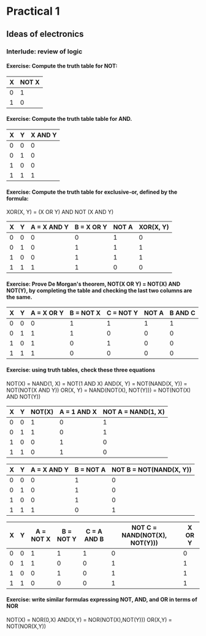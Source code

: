 # Practical 1

## Ideas of electronics

### Interlude: review of logic

#### Exercise: Compute the truth table for NOT:

X | NOT X
--|-------
0 |   1
1 |   0

#### Exercise: Compute the truth table table for AND.

X | Y | X AND Y
--|---|--------
0 | 0 |   0
0 | 1 |   0
1 | 0 |   0
1 | 1 |   1

#### Exercise: Compute the truth table for exclusive-or, defined by the formula:

XOR(X, Y) = (X OR Y) AND NOT (X AND Y)

X | Y | A = X AND Y | B = X OR Y | NOT A | XOR(X, Y)
--|---|-------------|------------|-------|-----------
0 | 0 |      0      |      0     |   1   |     0
0 | 1 |      0      |      1     |   1   |     1
1 | 0 |      0      |      1     |   1   |     1
1 | 1 |      1      |      1     |   0   |     0

#### Exercise: Prove De Morgan's theorem, NOT(X OR Y) = NOT(X) AND NOT(Y), by completing the table and checking the last two columns are the same.

X | Y | A = X OR Y | B = NOT X | C = NOT Y | NOT A | B AND C
--|---|------------|-----------|-----------|-------|---------
0 | 0 |      0     |     1     |     1     |   1   |    1
0 | 1 |      1     |     1     |     0     |   0   |    0
1 | 0 |      1     |     0     |     1     |   0   |    0
1 | 1 |      1     |     0     |     0     |   0   |    0

#### Exercise: using truth tables, check these three equations

NOT(X) = NAND(1, X) = NOT(1 AND X)
AND(X, Y) = NOT(NAND(X, Y)) = NOT(NOT(X AND Y))
OR(X, Y) = NAND(NOT(X), NOT(Y))) = NOT(NOT(X) AND NOT(Y))

X | Y | NOT(X) | A = 1 AND X | NOT A = NAND(1, X)
--|---|--------|-------------|-------------------
0 | 0 |    1   |       0     |         1
0 | 1 |    1   |       0     |         1
1 | 0 |    0   |       1     |         0
1 | 1 |    0   |       1     |         0

X | Y | A = X AND Y | B = NOT A | NOT B = NOT(NAND(X, Y))
--|---|-------------|-----------|------------------------
0 | 0 |      0      |     1     |           0
0 | 1 |      0      |     1     |           0
1 | 0 |      0      |     1     |           0
1 | 1 |      1      |     0     |           1

X | Y | A = NOT X | B = NOT Y | C = A AND B | NOT C = NAND(NOT(X), NOT(Y))) | X OR Y
--|---|-----------|-----------|-------------|-------------------------------|--------
0 | 0 |     1     |     1     |      1      |                0              |   0
0 | 1 |     1     |     0     |      0      |                1              |   1
1 | 0 |     0     |     1     |      0      |                1              |   1
1 | 1 |     0     |     0     |      0      |                1              |   1

#### Exercise: write similar formulas expressing NOT, AND, and OR in terms of NOR

NOT(X) = NOR(0,X)
AND(X,Y) = NOR(NOT(X),NOT(Y)))
OR(X,Y) = NOT(NOR(X,Y))